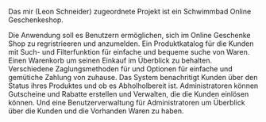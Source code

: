 Das mir (Leon Schneider) zugeordnete Projekt ist ein Schwimmbad Online Geschenkeshop. 

Die Anwendung soll es Benutzern ermöglichen, sich im Online Geschenke Shop zu regristrieeren und anzumelden.
Ein Produktkatalog für die Kunden mit Such- und Filterfunktion für einfache und bequeme suche von Waren.
Einen Warenkorb um seinen Einkauf im Überblick zu behalten.
Verschiedene Zaglungsmethoden für und Optionen für einfache und gemütiche Zahlung von zuhause.
Das System benachritigt Kunden über den Status ihres Produktes und ob es Abholholbereit ist.
Administratoren können Gutscheine und Rabatte erstellen und Verwalten, die die Kunden einlösen können. 
Und eine Benutzerverwaltung für Administratoren um Überblick über die Kunden und die Vorhanden Waren zu haben.
